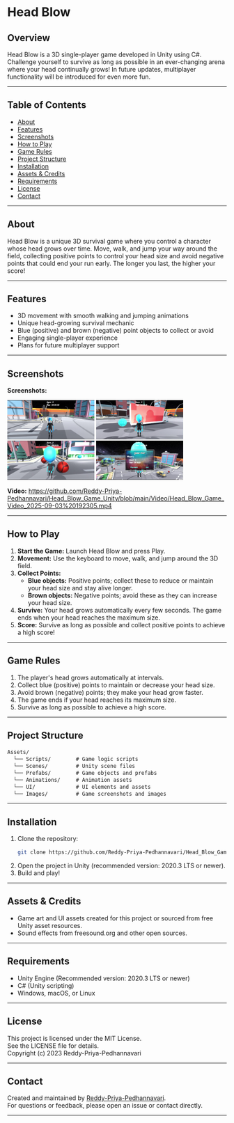 # Head Blow

## Overview
Head Blow is a 3D single-player game developed in Unity using C#. Challenge yourself to survive as long as possible in an ever-changing arena where your head continually grows! In future updates, multiplayer functionality will be introduced for even more fun.

---

## Table of Contents

- [About](#about)
- [Features](#features)
- [Screenshots](#screenshots)
- [How to Play](#how-to-play)
- [Game Rules](#game-rules)
- [Project Structure](#project-structure)
- [Installation](#installation)
- [Assets & Credits](#assets--credits)
- [Requirements](#requirements)
- [License](#license)
- [Contact](#contact)

---

## About

Head Blow is a unique 3D survival game where you control a character whose head grows over time. Move, walk, and jump your way around the field, collecting positive points to control your head size and avoid negative points that could end your run early. The longer you last, the higher your score!

---

## Features

- 3D movement with smooth walking and jumping animations
- Unique head-growing survival mechanic
- Blue (positive) and brown (negative) point objects to collect or avoid
- Engaging single-player experience
- Plans for future multiplayer support

---

## Screenshots

**Screenshots:**  

<img src="Images/IMAGE_2_2025-09-03 192305.jpg" alt="Screenshot 2" width="200" height="auto"/>
<img src="Images/IMAGE_1_2025-09-03 192305.jpg" alt="Screenshot 1" width="200" height="auto"/>
<img src="Images/IMAGE_3_2025-09-03 192305.jpg" alt="Screenshot 3" width="200" height="auto"/>
<img src="Images/IMAGE_4_2025-09-03 192305.jpg" alt="Screenshot 3" width="200" height="auto"/>

**Video:**
https://github.com/Reddy-Priya-Pedhannavari/Head_Blow_Game_Unity/blob/main/Video/Head_Blow_Game_Video_2025-09-03%20192305.mp4

---

## How to Play

1. **Start the Game:** Launch Head Blow and press Play.
2. **Movement:** Use the keyboard to move, walk, and jump around the 3D field.
3. **Collect Points:**  
    - **Blue objects:** Positive points; collect these to reduce or maintain your head size and stay alive longer.  
    - **Brown objects:** Negative points; avoid these as they can increase your head size.
4. **Survive:** Your head grows automatically every few seconds. The game ends when your head reaches the maximum size.
5. **Score:** Survive as long as possible and collect positive points to achieve a high score!

---

## Game Rules

1. The player's head grows automatically at intervals.
2. Collect blue (positive) points to maintain or decrease your head size.
3. Avoid brown (negative) points; they make your head grow faster.
4. The game ends if your head reaches its maximum size.
5. Survive as long as possible to achieve a high score.

---

## Project Structure

```
Assets/
  └── Scripts/        # Game logic scripts
  └── Scenes/         # Unity scene files
  └── Prefabs/        # Game objects and prefabs
  └── Animations/     # Animation assets
  └── UI/             # UI elements and assets
  └── Images/         # Game screenshots and images
```

---

## Installation

1. Clone the repository:
   ```bash
   git clone https://github.com/Reddy-Priya-Pedhannavari/Head_Blow_Game_Unity.git
   ```
2. Open the project in Unity (recommended version: 2020.3 LTS or newer).
3. Build and play!

---

## Assets & Credits

- Game art and UI assets created for this project or sourced from free Unity asset resources.
- Sound effects from freesound.org and other open sources.

---

## Requirements

- Unity Engine (Recommended version: 2020.3 LTS or newer)
- C# (Unity scripting)
- Windows, macOS, or Linux

---

## License

This project is licensed under the MIT License.  
See the LICENSE file for details.  
Copyright (c) 2023 Reddy-Priya-Pedhannavari

---

## Contact

Created and maintained by [Reddy-Priya-Pedhannavari](https://github.com/Reddy-Priya-Pedhannavari).  
For questions or feedback, please open an issue or contact directly.

---

